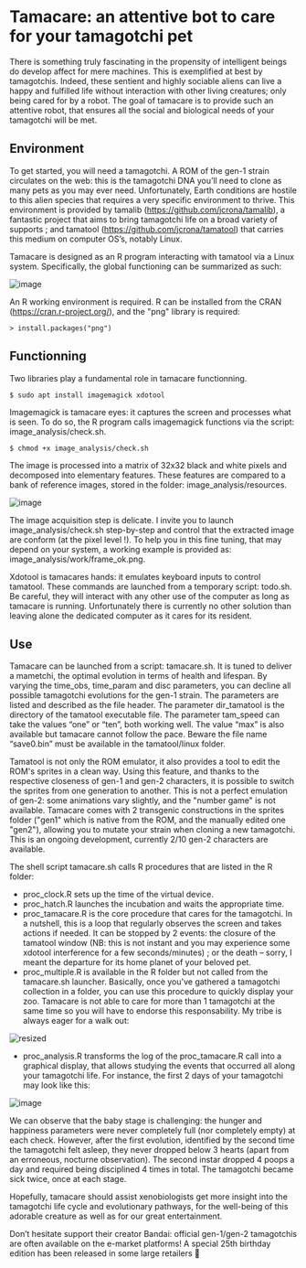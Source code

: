 # Tamacare: an attentive bot to care for your tamagotchi pet

There is something truly fascinating in the propensity of intelligent beings do develop affect for mere machines. This is exemplified at best by tamagotchis. Indeed, these sentient and highly sociable aliens can live a happy and fulfilled life without interaction with other living creatures; only being cared for by a robot. The goal of tamacare is to provide such an attentive robot, that ensures all the social and biological needs of your tamagotchi will be met.

## Environment

To get started, you will need a tamagotchi. A ROM of the gen-1 strain circulates on the web: this is the tamagotchi DNA you’ll need to clone as many pets as you may ever need. Unfortunately, Earth conditions are hostile to this alien species that requires a very specific environment to thrive. This environment is provided by tamalib (https://github.com/jcrona/tamalib), a fantastic project that aims to bring tamagotchi life on a broad variety of supports ; and tamatool (https://github.com/jcrona/tamatool) that carries this medium on computer OS’s, notably Linux.

Tamacare is designed as an R program interacting with tamatool via a Linux system. Specifically, the global functioning can be summarized as such:

![image](https://user-images.githubusercontent.com/13364928/168033595-c4a36432-498d-4c80-9e40-6f5f94aeb114.png)

An R working environment is required. R can be installed from the CRAN (https://cran.r-project.org/), and the "png" library is required:

```
> install.packages("png")
```

## Functionning

Two libraries play a fundamental role in tamacare functionning.

```
$ sudo apt install imagemagick xdotool
```

Imagemagick is tamacare eyes: it captures the screen and processes what is seen. To do so, the R program calls imagemagick functions via the script: image_analysis/check.sh.

```
$ chmod +x image_analysis/check.sh
```

The image is processed into a matrix of 32x32 black and white pixels and decomposed into elementary features. These features are compared to a bank of reference images, stored in the folder: image_analysis/resources.

![image](https://user-images.githubusercontent.com/13364928/167930291-cdbb5aed-6c5c-4c9b-be29-930eca31f6be.png)

The image acquisition step is delicate. I invite you to launch image_analysis/check.sh step-by-step and control that the extracted image are conform (at the pixel level !). To help you in this fine tuning, that may depend on your system, a working example is provided as: image_analysis/work/frame_ok.png.

Xdotool is tamacares hands: it emulates keyboard inputs to control tamatool. These commands are launched from a temporary script: todo.sh. Be careful, they will interact with any other use of the computer as long as tamacare is running. Unfortunately there is currently no other solution than leaving alone the dedicated computer as it cares for its resident.

## Use

Tamacare can be launched from a script: tamacare.sh. It is tuned to deliver a mametchi, the optimal evolution in terms of health and lifespan. By varying the time_obs, time_param and disc parameters, you can decline all possible tamagotchi evolutions for the gen-1 strain. The parameters are listed and described as the file header. The parameter dir_tamatool is the directory of the tamatool executable file. The parameter tam_speed can take the values “one” or “ten”, both working well. The value “max” is also available but tamacare cannot follow the pace. Beware the file name “save0.bin” must be available in the tamatool/linux folder.

Tamatool is not only the ROM emulator, it also provides a tool to edit the ROM's sprites in a clean way. Using this feature, and thanks to the respective closeness of gen-1 and gen-2 characters, it is possible to switch the sprites from one generation to another. This is not a perfect emulation of gen-2: some animations vary slightly, and the "number game" is not available. Tamacare comes with 2 transgenic constructions in the sprites folder ("gen1" which is native from the ROM, and the manually edited one "gen2"), allowing you to mutate your strain when cloning a new tamagotchi. This is an ongoing development, currently 2/10 gen-2 characters are available.

The shell script tamacare.sh calls R procedures that are listed in the R folder:
-	proc_clock.R sets up the time of the virtual device.
-	proc_hatch.R launches the incubation and waits the appropriate time.
-	proc_tamacare.R is the core procedure that cares for the tamagotchi. In a nutshell, this is a loop that regularly observes the screen and takes actions if needed. It can be stopped by 2 events: the closure of the tamatool window (NB: this is not instant and you may experience some xdotool interference for a few seconds/minutes) ; or the death – sorry, I meant the departure for its home planet of your beloved pet.
-	proc_multiple.R is available in the R folder but not called from the tamacare.sh launcher. Basically, once you've gathered a tamagotchi collection in a folder, you can use this procedure to quickly display your zoo. Tamacare is not able to care for more than 1 tamagotchi at the same time so you will have to endorse this responsability. My tribe is always eager for a walk out:  

![resized](https://user-images.githubusercontent.com/13364928/169094610-59f52cea-baea-4776-b6da-6d10641ec682.png)

-	proc_analysis.R transforms the log of the proc_tamacare.R call into a graphical display, that allows studying the events that occurred all along your tamagotchi life. For instance, the first 2 days of your tamagotchi may look like this:

![image](https://user-images.githubusercontent.com/13364928/167933691-f248e14d-dbbb-4736-bbac-49fbe51404a8.png)

We can observe that the baby stage is challenging: the hunger and happiness parameters were never completely full (nor completely empty) at each check. However, after the first evolution, identified by the second time the tamagotchi felt asleep, they never dropped below 3 hearts (apart from an erroneous, nocturne observation). The second instar dropped 4 poops a day and required being disciplined 4 times in total. The tamagotchi became sick twice, once at each stage.

Hopefully, tamacare should assist xenobiologists get more insight into the tamagotchi life cycle and evolutionary pathways, for the well-being of this adorable creature as well as for our great entertainment.

Don’t hesitate support their creator Bandai: official gen-1/gen-2 tamagotchis are often available on the e-market platforms! A special 25th birthday edition has been released in some large retailers 🎂
